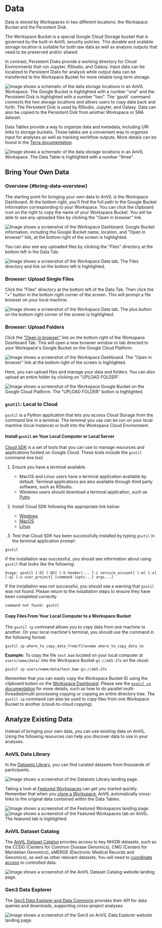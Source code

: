 # Data

Data is stored by Workspaces in two different locations: the Workspace Bucket and the Persistent Disk.  

The Workspace Bucket is a special Google Cloud Storage bucket that is governed by the built-in AnVIL security policies.  This durable and scalable storage location is suitable for both raw data as well as analysis outputs that need to be preserved and/or shared.  

In contrast, Persistent Disks provide a working directory for Cloud Environments that run Jupyter, RStudio, and Galaxy.  Input data can be localized to Persistent Disks for analysis while output data can be transferred to the Workspace Bucket for more reliable long term storage.

<img src="07-data_files/figure-html//12QpKaLfqNHPgvF5JJyNNGOEEtkwY1exmRAUeK1BsEG8_gf982a3b800_0_4.png" title="Image shows a schematic of the data storage locations in an AnVIL Workspace. The Google Bucket is highlighted with a number &quot;one&quot; and the Persistent Disk is highlighted with a number &quot;two&quot;. The `gsutil` command connects the two storage locations and allows users to copy data back and forth. The Persistent Disk is used by RStudio, Jupyter, and Galaxy. Data can also be copied to the Persistent Disk from another Workspace or SRA dataset." alt="Image shows a schematic of the data storage locations in an AnVIL Workspace. The Google Bucket is highlighted with a number &quot;one&quot; and the Persistent Disk is highlighted with a number &quot;two&quot;. The `gsutil` command connects the two storage locations and allows users to copy data back and forth. The Persistent Disk is used by RStudio, Jupyter, and Galaxy. Data can also be copied to the Persistent Disk from another Workspace or SRA dataset."  />

Data Tables provide a way to organize data and metadata, including URI links to storage buckets.  These tables are a convenient way to organize input for analyses as well as tracking workflow outputs.  More details can be found in the [Terra documentation](https://support.terra.bio/hc/en-us/sections/360004147951).

<img src="07-data_files/figure-html//12QpKaLfqNHPgvF5JJyNNGOEEtkwY1exmRAUeK1BsEG8_gf982a3c0cd_0_0.png" title="Image shows a schematic of the data storage locations in an AnVIL Workspace. The Data Table is highlighted with a number &quot;three&quot;." alt="Image shows a schematic of the data storage locations in an AnVIL Workspace. The Data Table is highlighted with a number &quot;three&quot;."  />

## Bring Your Own Data

### Overview {#bring-data-overview}

The starting point for bringing your own data to AnVIL is the Workspace Dashboard. At the bottom right, you'll find the full path to the Google Bucket information corresponding to your Workspace. You can click the clipboard icon on the right to copy the name of your Workspace Bucket. You will be able to see any uploaded files by clicking the "Open in browser" link.

<img src="07-data_files/figure-html//12QpKaLfqNHPgvF5JJyNNGOEEtkwY1exmRAUeK1BsEG8_gf5172664d7_0_142.png" title="Image shows a screenshot of the Workspace Dashboard. Google Bucket information, including the Google Bucket name, location, and &quot;Open in browser&quot; link, at the bottom right of the screen is highlighted." alt="Image shows a screenshot of the Workspace Dashboard. Google Bucket information, including the Google Bucket name, location, and &quot;Open in browser&quot; link, at the bottom right of the screen is highlighted."  />

You can also see any uploaded files by clicking the "Files" directory at the bottom left in the Data Tab.

<img src="07-data_files/figure-html//12QpKaLfqNHPgvF5JJyNNGOEEtkwY1exmRAUeK1BsEG8_gf55fadc51c_0_3.png" title="Image shows a screenshot of the Workspace Data tab. The Files directory and link on the bottom left is highlighted." alt="Image shows a screenshot of the Workspace Data tab. The Files directory and link on the bottom left is highlighted."  />

### Browser: Upload Single Files

Click the "Files" directory at the bottom left of the Data Tab. Then click the "+" button in the bottom right corner of the screen. This will prompt a file browser on your local machine.

<img src="07-data_files/figure-html//12QpKaLfqNHPgvF5JJyNNGOEEtkwY1exmRAUeK1BsEG8_gf55fadc51c_0_12.png" title="Image shows a screenshot of the Workspace Data tab. The plus button on the bottom right corner of the screen is highlighted." alt="Image shows a screenshot of the Workspace Data tab. The plus button on the bottom right corner of the screen is highlighted."  />

### Browser: Upload Folders

Click the ["Open in browser"](#bring-data-overview) link on the bottom right of the Workspace Dashboard Tab. This will open a new browser window or tab directed to your Workspace's Google Bucket on the Google Cloud Platform. 

<img src="07-data_files/figure-html//12QpKaLfqNHPgvF5JJyNNGOEEtkwY1exmRAUeK1BsEG8_gf57004a098_0_1.png" title="Image shows a screenshot of the Workspace Dashboard. The &quot;Open in browser&quot; link at the bottom right of the screen is highlighted." alt="Image shows a screenshot of the Workspace Dashboard. The &quot;Open in browser&quot; link at the bottom right of the screen is highlighted."  />

Here, you can upload files and manage your data and folders. You can also upload an entire folder by clicking on "UPLOAD FOLDER".

<img src="07-data_files/figure-html//12QpKaLfqNHPgvF5JJyNNGOEEtkwY1exmRAUeK1BsEG8_gf57004a098_0_9.png" title="Image shows a screenshot of the Workspace Google Bucket on the Google Cloud Platform. The &quot;UPLOAD FOLDER&quot; button is highlighted." alt="Image shows a screenshot of the Workspace Google Bucket on the Google Cloud Platform. The &quot;UPLOAD FOLDER&quot; button is highlighted."  />

### `gsutil`: Local to Cloud

`gsutil` is a Python application that lets you access Cloud Storage from the command line in a terminal. The terminal you use can be run on your local machine (local instance) or built into the Workspace Cloud Environment.

#### Install `gsutil` on Your Local Computer or Local Server

[Cloud SDK](https://cloud.google.com/sdk/docs) is a set of tools that you can use to manage resources and applications hosted on Google Cloud. These tools include the `gsutil` command-line tool. 

1. Ensure you have a terminal available. 
    - MacOS and Linux users have a terminal application available by default. Terminal applications are also available through third party software, such as RStudio. 
    - Windows users should download a terminal application, such as [Putty](https://www.chiark.greenend.org.uk/~sgtatham/putty/latest.html).

1. Install Cloud SDK following the appropriate link below:
    - [Windows](https://cloud.google.com/sdk/docs/install#windows)
    - [MacOS](https://cloud.google.com/sdk/docs/install#mac)
    - [Linux](https://cloud.google.com/sdk/docs/install#linux)

1. Test that Cloud SDK has been successfully installed by typing `gsutil` in the terminal application prompt:

```
gsutil
```

If the installation was successful, you should see information about using `gsutil` that looks like the following:

```
Usage: gsutil [-D] [-DD] [-h header]... [-i service_account] [-m] [-o] [-q] [-u user_project] [command [opts...] args...]
```

If the installation was not successful, you should see a warning that `gsutil` was not found. Please return to the installation steps to ensure they have been completed correctly.

```
command not found: gsutil
```

#### Copy Files From Your Local Computer to a Workspace Bucket

The `gsutil cp` command allows you to copy data from one machine to another. On your local machine's terminal, you should use the command in the following format:

```
gsutil cp where_to_copy_data_from/filename where_to_copy_data_to
```

**Example:** To copy the file `test.bam` located on your local computer at `users/name/data/` into the Workspace Bucket `gs://ab5-27x` on the cloud:

```
gsutil cp users/name/data/test.bam gs://ab5-27x
```

Remember that you can easily copy the Workspace Bucket ID using the clipboard button on the [Workspace Dashboard]({#bring-data-overview}). Please see the [`gsutil cp` documentation](https://cloud.google.com/storage/docs/gsutil/commands/cp) for more details, such as how to do parallel multi-threaded/multi-processing copying or copying an entire directory tree. The `gsutil cp` command can also be used to copy files from one Workspace Bucket to another (cloud-to-cloud copying).

<!------------------------------------------>

## Analyze Existing Data

Instead of bringing your own data, you can use existing data on AnVIL. Using the following resources can help you discover data to use in your analyses.

### AnVIL Data Library

In the [Datasets Library](https://anvil.terra.bio/#library/datasets), you can find curated datasets from thousands of participants.

<img src="07-data_files/figure-html//12QpKaLfqNHPgvF5JJyNNGOEEtkwY1exmRAUeK1BsEG8_gf5fa6f264a_0_15.png" title="Image shows a screenshot of the Datasets Library landing page." alt="Image shows a screenshot of the Datasets Library landing page."  />

Taking a look at [Featured Workspaces](https://anvil.terra.bio/#library/showcase) can get you started quickly. Remember that when you [clone a Workspace](workspaces.html#clone-workspace), AnVIL automatically cross-links to the original data contained within the Data Tables. 

<img src="07-data_files/figure-html//12QpKaLfqNHPgvF5JJyNNGOEEtkwY1exmRAUeK1BsEG8_gf5fa6f264a_0_24.png" title="Image shows a screenshot of the Featured Workspaces landing page." alt="Image shows a screenshot of the Featured Workspaces landing page."  />

<img src="07-data_files/figure-html//12QpKaLfqNHPgvF5JJyNNGOEEtkwY1exmRAUeK1BsEG8_gf5fa6f264a_0_7.png" title="Image shows a screenshot of the Featured Workspaces tab on AnVIL. The featured tab is highlighted." alt="Image shows a screenshot of the Featured Workspaces tab on AnVIL. The featured tab is highlighted."  />

### AnVIL Dataset Catalog

The [AnVIL Dataset Catalog](https://anvilproject.org/data) provides access to key NHGRI datasets, such as the CCDG (Centers for Common Disease Genomics), CMG (Centers for Mendelian Genomics), eMERGE (Electronic Medical Records and Genomics), as well as other relevant datasets. You will need to [coordinate access](https://anvilproject.org/learn/accessing-data/requesting-data-access) to controlled data.

<img src="07-data_files/figure-html//12QpKaLfqNHPgvF5JJyNNGOEEtkwY1exmRAUeK1BsEG8_gf5fa6f264a_0_31.png" title="Image shows a screenshot of the AnVIL Dataset Catalog website landing page." alt="Image shows a screenshot of the AnVIL Dataset Catalog website landing page."  />

### Gen3 Data Explorer

The [Gen3 Data Explorer and Data Commons](https://gen3.theanvil.io/) provides their API for data queries and downloads, supporting cross-project analyses.

<img src="07-data_files/figure-html//12QpKaLfqNHPgvF5JJyNNGOEEtkwY1exmRAUeK1BsEG8_gf5fa6f264a_0_40.png" title="Image shows a screenshot of the Gen3 on AnVIL Data Explorer website landing page." alt="Image shows a screenshot of the Gen3 on AnVIL Data Explorer website landing page."  />
